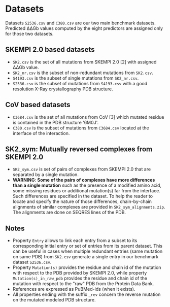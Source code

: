 
# Datasets

Datasets `S2536.csv` and `C380.csv` are our two main benchmark datasets. Predicted ΔΔGb values computed by the eight predictors are assigned only for those two datasets.

## SKEMPI 2.0 based datasets

- `SK2.csv` is the set of all mutations from SKEMPI 2.0 [2] with assigned ΔΔGb value.
- `SK2_nr.csv` is the subset of non-redundant mutations from `SK2.csv`.
- `S4193.csv` is the subset of single mutations from `SK2_nr.csv`.
- `S2536.csv` is the subset of mutations from `S4193.csv` with a good resolution X-Ray crystallography PDB structure.

## CoV based datasets

- `C3684.csv` is the set of all mutations from CoV [3] which mutated residue is contained in the PDB structure '6M0J'.
- `C380.csv` is the subset of mutations from `C3684.csv` located at the interface of the interaction.

## SK2_sym: Mutually reversed complexes from SKEMPI 2.0

- `SK2_sym.csv` is set of pairs of complexes from SKEMPI 2.0 that are separated by a single mutation.
- **WARNING**: **Some of the pairs of complexes have more differences than a single mutation** such as the presence of a modified amino acid, some missing residues or additional mutation(s) far from the interface. Such differences are specified in the dataset.
To help the reader to locate and specify the nature of those differences, chain-by-chain alignments of similar complexes are provided in `SK2_sym_alignments.zip`. The alignments are done on SEQRES lines of the PDB.

## Notes

- Property `Entry` allows to link each entry from a subset to its corresponding initial entry or set of entries from its parent dataset. This can be useful in cases when multiple redundant entries (same mutation on same PDB) from `SK2.csv` generate a single entry in our benchmark dataset `S2536.csv`.
- Property `Mutation(s)` provides the residue and chain id of the mutation with respect to the PDB provided by SKEMPI 2.0, while property `Mutation(s)_in_raw_pdb` provides the residue and chain id of the mutation with respect to the "raw" PDB from the Protein Data Bank.
- References are expressed as PuBMed-ids (when it exists).
- All properties ending with the suffix `_rev` concern the reverse mutation on the mutated modeled PDB structure.
